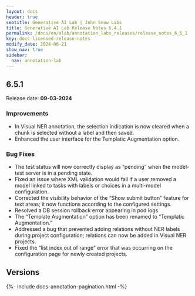 ```yaml
---
layout: docs
header: true
seotitle: Generative AI Lab | John Snow Labs
title: Generative AI Lab Release Notes 6.4.1
permalink: /docs/en/alab/annotation_labs_releases/release_notes_6_5_1
key: docs-licensed-release-notes
modify_date: 2024-06-21
show_nav: true
sidebar:
  nav: annotation-lab
---
```


<div class="h3-box" markdown="1">

## 6.5.1

Release date: **09-03-2024**

### Improvements
- In Visual NER annotation, the selection indication is now cleared when a chunk is selected without a label and then saved.
- Enhanced the user interface for the Templatic Augmentation option.

### Bug Fixes
- The test status will now correctly display as “pending” when the model-test server is in a pending state.
- Fixed an issue where XML validation would fail if a user removed a model linked to tasks with labels or choices in a multi-model configuration.
- Corrected the visibility behavior of the “Show submit button” feature for text areas; it now functions according to the configured settings.
- Resolved a DB session rollback error appearing in pod logs
- The “Template Augmentation” option has been renamed to “Templatic Augmentation.”
- Addressed a bug that prevented adding relations without NER labels during project configuration; relations can now be added in Visual NER projects.
- Fixed the “list index out of range” error that was occurring on the configuration page for newly created projects.


</div><div class="prev_ver h3-box" markdown="1">

## Versions

</div>

{%- include docs-annotation-pagination.html -%}
